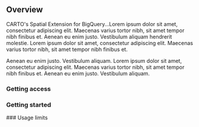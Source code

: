 ## Overview

CARTO's Spatial Extension for BigQuery...Lorem ipsum dolor sit amet, consectetur adipiscing elit. Maecenas varius tortor nibh, sit amet tempor nibh finibus et. Aenean eu enim justo. Vestibulum aliquam hendrerit molestie. Lorem ipsum dolor sit amet, consectetur adipiscing elit. Maecenas varius tortor nibh, sit amet tempor nibh finibus et.

Aenean eu enim justo. Vestibulum aliquam. Lorem ipsum dolor sit amet, consectetur adipiscing elit. Maecenas varius tortor nibh, sit amet tempor nibh finibus et. Aenean eu enim justo. Vestibulum aliquam.


### Getting access

### Getting started

### Usage limits